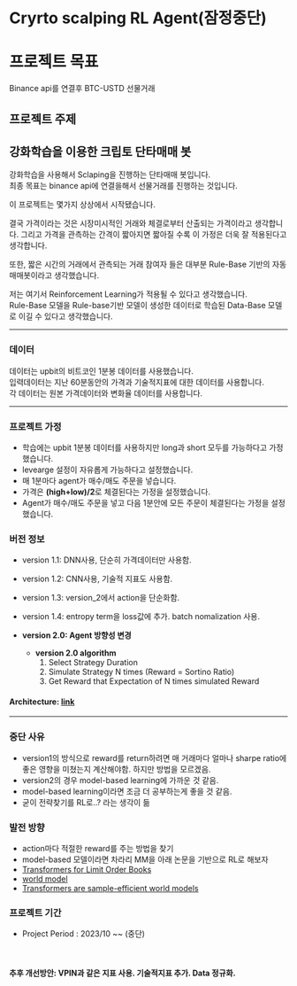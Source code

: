 # Cryrto scalping RL Agent(잠정중단)
# **프로젝트 목표**
Binance api를 연결후 BTC-USTD 선물거래
<br>

## **프로젝트 주제**
## **강화학습을 이용한 크립토 단타매매 봇**
강화학습을 사용해서 Sclaping을 진행하는 단타매매 봇입니다. <br>
최종 목표는 binance api에 연결을해서 선물거래를 진행하는 것입니다.

이 프로젝트는 몇가지 상상에서 시작됐습니다. 

결국 가격이라는 것은 시장미시적인 거래와 체결로부터 산출되는 가격이라고 생각합니다. 
그리고 가격을 관측하는 간격이 짧아지면 짧아질 수록 이 가정은 더욱 잘 적용된다고 생각합니다. 

또한, 짧은 시간의 거래에서 관측되는 거래 참여자 들은 대부분 Rule-Base 기반의 자동매매봇이라고 생각했습니다.<br>

저는 여기서 Reinforcement Learning가 적용될 수 있다고 생각했습니다. <br>
Rule-Base 모델을 Rule-base기반 모델이 생성한 데이터로 학습된 Data-Base 모델로 이길 수 있다고 생각했습니다. 

-------
### **데이터**
데이터는 upbit의 비트코인 1분봉 데이터를 사용했습니다. <br>
입력데이터는 지난 60분동안의 가격과 기술적지표에 대한 데이터를 사용합니다.<br>
각 데이터는 원본 가격데이터와 변화율 데이터를 사용합니다.  

-------

### **프로젝트 가정**
- 학습에는 upbit 1분봉 데이터를 사용하지만 long과 short 모두를 가능하다고 가정했습니다.<br>
- levearge 설정이 자유롭게 가능하다고 설정했습니다.<br>
- 매 1분마다 agent가 매수/매도 주문을 넣습니다. <br>
- 가격은 **(high+low)/2**로 체결된다는 가정을 설정했습니다. <br>
- Agent가 매수/매도 주문을 넣고 다음 1분안에 모든 주문이 체결된다는 가정을 설정했습니다. <br>


### **버전 정보**
* version 1.1: DNN사용, 단순히 가격데이터만 사용함.
* version 1.2: CNN사용, 기술적 지표도 사용함. 
* version 1.3: version_2에서 action을 단순화함.
* version 1.4: entropy term을 loss값에 추가. batch nomalization 사용.

* **version 2.0: Agent 방향성 변경** 
  * **version 2.0 algorithm** 
    1. Select Strategy Duration
    2. Simulate Strategy N times (Reward = Sortino Ratio)
    3. Get Reward that Expectation of N times simulated Reward

#### Architecture: [link](https://github.com/donghui-0126/crypto-scalping-RL-Agent/blob/main/Scalping%20bot.svg)

-------
### 중단 사유
- version1의 방식으로 reward를 return하려면 매 거래마다 얼마나 sharpe ratio에 좋은 영향을 미쳤는지 계산해야함. 하지만 방법을 모르겠음.
- version2의 경우 model-based learning에 가까운 것 같음.
- model-based learning이라면 조금 더 공부하는게 좋을 것 같음.
- 굳이 전략찾기를 RL로..? 라는 생각이 듦

### 발전 방향
- action마다 적절한 reward를 주는 방법을 찾기
- model-based 모델이라면 차라리 MM을 아래 논문을 기반으로 RL로 해보자
- [Transformers for Limit Order Books](https://arxiv.org/abs/2003.00130)
- [world model](https://arxiv.org/abs/1803.10122)
- [Transformers are sample-efficient world models](https://arxiv.org/pdf/2209.00588)


### **프로젝트 기간**
* Project Period : 2023/10 ~~ (중단)

<br>

#### 추후 개선방안: VPIN과 같은 지표 사용. 기술적지표 추가. Data 정규화.  


